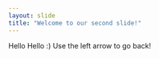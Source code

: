 ```yaml
---
layout: slide
title: "Welcome to our second slide!"
---
```

Hello Hello :)
Use the left arrow to go back!
